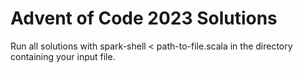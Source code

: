 # Advent of Code 2023 Solutions

Run all solutions with spark-shell < path-to-file.scala in the directory containing your input file.
